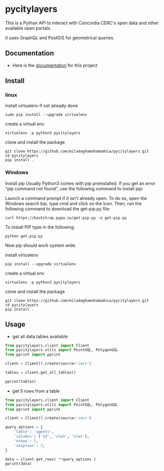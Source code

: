 # pycitylayers


This is a Python API to interact with Concordia CERC's open data and other available open portals.

It uses GraphQL and PostGIS for geometrical queries.

## Documentation

- Here is the <a href="https://miladaghamohamadnia.github.io/pycitylayers/" target="_blank">documentation</a> for this project

## Install

### linux

install virtualenv if not already done
```shell
sudo pip install --upgrade virtualenv
```
create a virtual env

```shell
virtualenv -p python3 pycitylayers
```
clone and install the package

```shell
git clone https://github.com/miladaghamohamadnia/pycitylayers.git
cd pycitylayers
pip install .
```

### Windows

Install pip
Usually Python3 comes with pip preinstalled. If you get an error "pip command not found", use the following command to install pip:

Launch a command prompt if it isn't already open. To do so, open the Windows search bar, type cmd and click on the icon. Then, run the following command to download the get-pip.py file:

```shell
curl https://bootstrap.pypa.io/get-pip.py -o get-pip.py
```

To install PIP type in the following:

```shell
python get-pip.py
```

Now pip should work system wide.

install virtualenv
```shell
pip install --upgrade virtualenv
```
create a virtual env

```shell
virtualenv -p python3 pycitylayers
```

clone and install the package

```shell
git clone https://github.com/miladaghamohamadnia/pycitylayers.git
cd pycitylayers
pip install .
```


## Usage

- get all data tables available

```python
from pycitylayers.client import Client
from pycitylayers.utils import PointGQL, PolygonGQL
from pprint import pprint

client = Client().create(source='cerc')

tables = client.get_all_tables()

pprint(tables)

```


- get 5 rows from a table

```python
from pycitylayers.client import Client
from pycitylayers.utils import PointGQL, PolygonGQL
from pprint import pprint

client = Client().create(source='cerc')

query_options = {
    'table': 'agents', 
    'columns': ['id', 'vlon', 'vlat'], 
    'nrows': 5, 
    'skiprows': 3,
}

data = client.get_rows( **query_options )
pprint(data)

```


